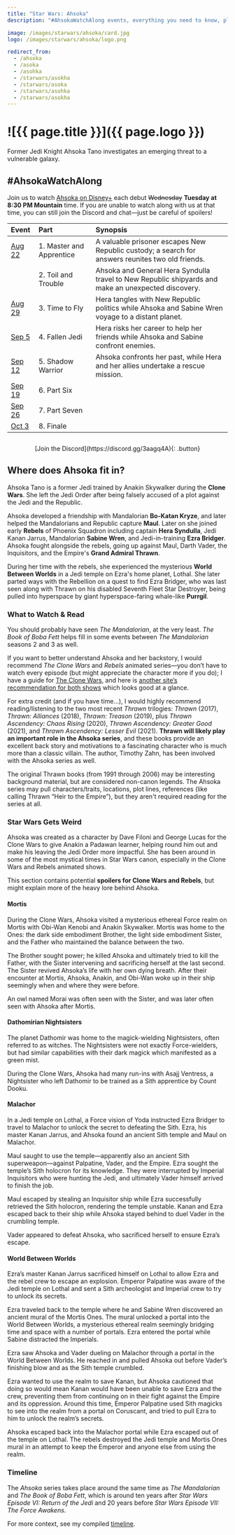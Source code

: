 ```yaml
---
title: "Star Wars: Ahsoka"
description: "#AhsokaWatchAlong events, everything you need to know, plus what you can watch and read to dig in even more"

image: /images/starwars/ahsoka/card.jpg
logo: /images/starwars/ahsoka/logo.png

redirect_from:
  - /ahsoka
  - /asoka
  - /asohka
  - /starwars/asokha
  - /starwars/asoka
  - /starwars/asohka
  - /starwars/asokha
---
```


# ![{{ page.title }}]({{ page.logo }})

Former Jedi Knight Ahsoka Tano investigates an emerging threat to a vulnerable galaxy.

## #AhsokaWatchAlong

Join us to watch [Ahsoka on Disney+] each debut ~~Wednesday~~ **Tuesday at 8:30 PM Mountain** time. If you are unable to watch along with us at that time, you can still join the Discord and chat—just be careful of spoilers!

Event                                                          | Part                     | Synopsis
:------------------------------------------------------------- | :----------------------- | :-------
[Aug 22](https://discord.gg/3aagq4A?event=1139007079613472778) | 1. Master and Apprentice | A valuable prisoner escapes New Republic custody; a search for answers reunites two old friends.
                                                               | 2. Toil and Trouble      | Ahsoka and General Hera Syndulla travel to New Republic shipyards and make an unexpected discovery.
[Aug 29](https://discord.gg/3aagq4A?event=1139007555901866025) | 3. Time to Fly           | Hera tangles with New Republic politics while Ahsoka and Sabine Wren voyage to a distant planet.
[Sep 5](https://discord.gg/3aagq4A?event=1139036974599118868)  | 4. Fallen Jedi           | Hera risks her career to help her friends while Ahsoka and Sabine confront enemies.
[Sep 12](https://discord.gg/3aagq4A?event=1139037285757767782) | 5. Shadow Warrior        | Ahsoka confronts her past, while Hera and her allies undertake a rescue mission.
[Sep 19](https://discord.gg/3aagq4A?event=1139037671721799700) | 6. Part Six
[Sep 26](https://discord.gg/3aagq4A?event=1139037923820449843) | 7. Part Seven
[Oct 3](https://discord.gg/3aagq4A?event=1139038317476859945)  | 8. Finale

<div style="margin: 2em auto; text-align: center;" markdown="1">
[Join the Discord](https://discord.gg/3aagq4A){: .button}
</div>

## Where does Ahsoka fit in?

Ahsoka Tano is a former Jedi trained by Anakin Skywalker during the **Clone Wars**. She left the Jedi Order after being falsely accused of a plot against the Jedi and the Republic.

Ahsoka developed a friendship with Mandalorian **Bo-Katan Kryze**, and later helped the Mandalorians and Republic capture **Maul**. Later on she joined early **Rebels** of Phoenix Squadron including captain **Hera Syndulla**, Jedi Kanan Jarrus, Mandalorian **Sabine Wren**, and Jedi-in-training **Ezra Bridger**. Ahsoka fought alongside the rebels, going up against Maul, Darth Vader, the Inquisitors, and the Empire's **Grand Admiral Thrawn**.

During her time with the rebels, she experienced the mysterious **World Between Worlds** in a Jedi temple on Ezra's home planet, Lothal. She later parted ways with the Rebellion on a quest to find Ezra Bridger, who was last seen along with Thrawn on his disabled Seventh Fleet Star Destroyer, being pulled into hyperspace by giant hyperspace-faring whale-like **Purrgil**.

### What to Watch & Read

You should probably have seen _The Mandalorian_, at the very least. _The Book of Boba Fett_ helps fill in some events between _The Mandalorian_ seasons 2 and 3 as well.

If you want to better understand Ahsoka and her backstory, I would recommend _The Clone Wars_ and _Rebels_ animated series—you don’t have to watch every episode (but might appreciate the character more if you do); I have a guide for [The Clone Wars], and here is [another site’s recommendation for both shows](https://www.gamesradar.com/ahsoka-the-clone-wars-rebels-essential-episodes-star-wars/) which looks good at a glance.

For extra credit (and if you have time…), I would highly recommend reading/listening to the two most recent _Thrawn_ trilogies: _Thrawn_ (2017), _Thrawn: Alliances_ (2018), _Thrawn: Treason_ (2019), plus _Thrawn Ascendency: Chaos Rising_ (2020), _Thrawn Ascendency: Greater Good_ (2021), and _Thrawn Ascendency: Lesser Evil_ (2021). **Thrawn will likely play an important role in the Ahsoka series**, and these books provide an excellent back story and motivations to a fascinating character who is much more than a classic villain. The author, Timothy Zahn, has been involved with the Ahsoka series as well.

The original Thrawn books (from 1991 through 2006) may be interesting background material, but are considered non-canon legends. The Ahsoka series may pull characters/traits, locations, plot lines, references (like calling Thrawn “Heir to the Empire”), but they aren't required reading for the series at all.

### Star Wars Gets Weird

Ahsoka was created as a character by Dave Filoni and George Lucas for the Clone Wars to give Anakin a Padawan learner, helping round him out and make his leaving the Jedi Order more impactful. She has been around in some of the most mystical times in Star Wars canon, especially in the Clone Wars and Rebels animated shows.

This section contains potential **spoilers for Clone Wars and Rebels**, but might explain more of the heavy lore behind Ahsoka.

#### Mortis

During the Clone Wars, Ahsoka visited a mysterious ethereal Force realm on Mortis with Obi-Wan Kenobi and Anakin Skywalker. Mortis was home to the Ones: the dark side embodiment Brother, the light side embodiment Sister, and the Father who maintained the balance between the two.

The Brother sought power; he killed Ahsoka and ultimately tried to kill the Father, with the Sister intervening and sacrificing herself at the last second. The Sister revived Ahsoka’s life with her own dying breath. After their encounter at Mortis, Ahsoka, Anakin, and Obi-Wan woke up in their ship seemingly when and where they were before.

An owl named Morai was often seen with the Sister, and was later often seen with Ahsoka after Mortis.

#### Dathomirian Nightsisters

The planet Dathomir was home to the magick-wielding Nightsisters, often referred to as witches. The Nightsisters were not exactly Force-wielders, but had similar capabilities with their dark magick which manifested as a green mist.

During the Clone Wars, Ahsoka had many run-ins with Asajj Ventress, a Nightsister who left Dathomir to be trained as a Sith apprentice by Count Dooku.

#### Malachor

In a Jedi temple on Lothal, a Force vision of Yoda instructed Ezra Bridger to travel to Malachor to unlock the secret to defeating the Sith. Ezra, his master Kanan Jarrus, and Ahsoka found an ancient Sith temple and Maul on Malachor.

Maul saught to use the temple—apparently also an ancient Sith superweapon—against Palpatine, Vader, and the Empire. Ezra sought the temple’s Sith holocron for its knowledge. They were interrupted by Imperial Inquisitors who were hunting the Jedi, and ultimately Vader himself arrived to finish the job.

Maul escaped by stealing an Inquisitor ship while Ezra successfully retrieved the Sith holocron, rendering the temple unstable. Kanan and Ezra escaped back to their ship while Ahsoka stayed behind to duel Vader in the crumbling temple.

Vader appeared to defeat Ahsoka, who sacrificed herself to ensure Ezra’s escape.

#### World Between Worlds

Ezra’s master Kanan Jarrus sacrificed himself on Lothal to allow Ezra and the rebel crew to escape an explosion. Emperor Palpatine was aware of the Jedi temple on Lothal and sent a Sith archeologist and Imperial crew to try to unlock its secrets.

Ezra traveled back to the temple where he and Sabine Wren discovered an ancient mural of the Mortis Ones. The mural unlocked a portal into the World Between Worlds, a mysterious ethereal realm seemingly bridging time and space with a number of portals. Ezra entered the portal while Sabine distracted the Imperials.

Ezra saw Ahsoka and Vader dueling on Malachor through a portal in the World Between Worlds. He reached in and pulled Ahsoka out before Vader’s finishing blow and as the Sith temple crumbled.

Ezra wanted to use the realm to save Kanan, but Ahsoka cautioned that doing so would mean Kanan would have been unable to save Ezra and the crew, preventing them from continuing on in their fight against the Empire and its oppression. Around this time, Emperor Palpatine used Sith magicks to see into the realm from a portal on Coruscant, and tried to pull Ezra to him to unlock the realm’s secrets.

Ahsoka escaped back into the Malachor portal while Ezra escaped out of the temple on Lothal. The rebels destroyed the Jedi temple and Mortis Ones mural in an attempt to keep the Emperor and anyone else from using the realm.

### Timeline

The _Ahsoka_ series takes place around the same time as _The Mandalorian_ and _The Book of Boba Fett_, which is around ten years after _Star Wars Episode VI: Return of the Jedi_ and 20 years before _Star Wars Episode VII: The Force Awakens_.

For more context, see my compiled [timeline](/starwars#timeline).

[Ahsoka on Disney+]: https://www.disneyplus.com/series/ahsoka/pdpjs2TO4zJ4
[The Clone Wars]: /starwars/clonewars/
